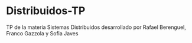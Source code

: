 # Distribuidos-TP
TP de la materia Sistemas Distribuidos desarrollado por Rafael Berenguel, Franco Gazzola y Sofia Javes
